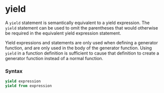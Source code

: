 # yield
A `yield` statement is semantically equivalent to a yield expression. The `yield` statement can be used to omit the parentheses that would otherwise be required in the equivalent yield expression statement.

Yield expressions and statements are only used when defining a generator function, and are only used in the body of the generator function. Using `yield` in a function definition is sufficient to cause that definition to create a generator function instead of a normal function.

### Syntax
```python
yield expression
yield from expression
```